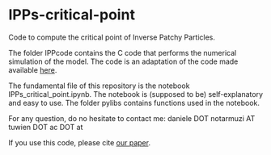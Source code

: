 # IPPs-critical-point
Code to compute the critical point of Inverse Patchy Particles.

The folder IPPcode contains the C code that performs the numerical simulation of the model. The code is an adaptation of the code made available [here](https://github.com/lorenzo-rovigatti/PatchyParticles).

The fundamental file of this repository is the notebook IPPs_critical_point.ipynb. The notebook is (supposed to be) self-explanatory and easy to use. The folder pylibs contains functions used in the notebook. 

For any question, do no hesitate to contact me: daniele DOT notarmuzi AT tuwien DOT ac DOT at

If you use this code, please cite [our paper](https://arxiv.org/abs/2401.10655).
